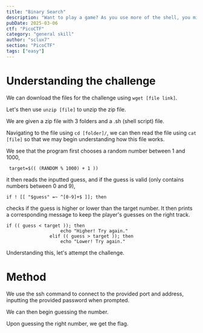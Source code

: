 ```yaml
---
title: "Binary Search"
description: "Want to play a game? As you use more of the shell, you might be interested in how they work! Binary search is a classic algorithm used to quickly find an item in a sorted list. Can you find the flag? You'll have 1000 possibilities and only 10 guesses. Cyber security often has a huge amount of data to look through - from logs, vulnerability reports, and forensics. Practicing the fundamentals manually might help you in the future when you have to write your own tools!"
pubDate: 2025-03-06
ctf: "PicoCTF"
category: "general skill"
author: "sclux7"
section: "PicoCTF"
tags: ["easy"]
---
```


# Understanding the challenge
We can download the files for the challenge using `wget [file link]`.

Let's then use `unzip [file]` to unzip the zip file.

We are given a zip file with 3 folders and a .sh (shell script) file.

Navigating to the file using `cd [folder]/`, we can then read the file using `cat [file]` so that we may begin understanding how this file works.

We see that the program first chooses a random number between 1 and 1000,
```
 target=$(( (RANDOM % 1000) + 1 ))
```

it then reads the inputted guess, and if the guess is valid (only contains numbers between 0 and 9),
```
if ! [[ "$guess" =~ ^[0-9]+$ ]]; then
```
checks if the guess is higher or lower than the target number. It then prints a corresponding message to keep the player's guesses on the right track.
```
if (( guess < target )); then
                    echo "Higher! Try again."
                elif (( guess > target )); then
                    echo "Lower! Try again."
```

Understanding this, let's attempt the challenge.

# Method

We use the ssh command to connect to the provided port and address, inputting the provided password when prompted.

We can then begin guessing the number.

Upon guessing the right number, we get the flag.
